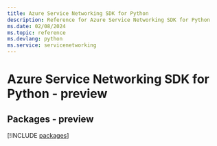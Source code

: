 ```yaml
---
title: Azure Service Networking SDK for Python
description: Reference for Azure Service Networking SDK for Python
ms.date: 02/08/2024
ms.topic: reference
ms.devlang: python
ms.service: servicenetworking
---
```

# Azure Service Networking SDK for Python - preview
## Packages - preview
[!INCLUDE [packages](service-networking-index.md)]